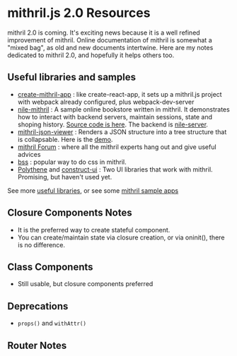 # mithril.js 2.0 Resources

mithril 2.0 is coming. It's exciting news because it is a well refined improvement of mithril. Online documentation of mithril is somewhat a "mixed bag", as old and new documents intertwine. Here are my notes dedicated to mithril 2.0, and hopefully it helps others too.


## Useful libraries and samples
* [create-mithril-app](https://www.npmjs.com/package/create-mithril-app) : like create-react-app, it sets up a mithril.js project with webpack already configured, plus webpack-dev-server
* [nile-mithril](https://nile-mithril.idgen.com) : A sample online bookstore written in mithril. It demonstrates how to interact with backend servers, maintain sessions, state and shoping history. [Source code is here](https://github.com/highmountaintea/nile-mithril). The backend is [nile-server](https://www.npmjs.com/package/nile-server). 
* [mithril-json-viewer](https://www.npmjs.com/package/mithril-json-viewer) : Renders a JSON structure into a tree structure that is collapsable. Here is the [demo](https://hungry-raman-deb8e1.netlify.com/).
* [mithril Forum](https://gitter.im/mithriljs/mithril.js) : where all the mithril experts hang out and give useful advices
* [bss](https://www.npmjs.com/package/bss) : popular way to do css in mithril.
* [Polythene](https://arthurclemens.github.io/polythene-demos/mithril/#/) and [construct-ui](https://vrimar.github.io/construct-ui/#/introduction/getting-started) : Two UI libraries that work with mithril. Promising, but haven't used yet.

See more [useful libraries](useful-libraries.md), or see some [mithril sample apps](sample-apps.md)

## Closure Components Notes
* It is the preferred way to create stateful component.
* You can create/maintain state via closure creation, or via oninit(), there is no difference.

## Class Components
* Still usable, but closure components preferred

## Deprecations
* `props()` and `withAttr()`

## Router Notes
